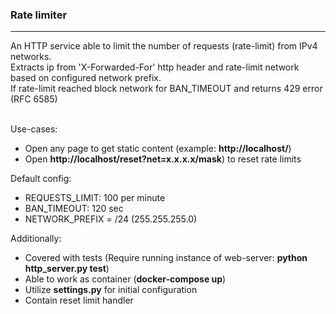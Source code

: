 <h3>Rate limiter</h3>
<hr>
An HTTP service able to limit the number of requests (rate-limit) from IPv4 networks.<br>
Extracts ip from 'X-Forwarded-For' http header and rate-limit network based on configured network prefix.<br>
If rate-limit reached block network for BAN_TIMEOUT and returns 429 error (RFC 6585)<br><br>

Use-cases:
- Open any page to get static content (example: <b>http://localhost/</b>)
- Open <b>http://localhost/reset?net=x.x.x.x/mask</b>) to reset rate limits

Default config:
- REQUESTS_LIMIT: 100 per minute
- BAN_TIMEOUT: 120 sec
- NETWORK_PREFIX = /24 (255.255.255.0)

Additionally:
- Covered with tests (Require running instance of web-server: <b>python http_server.py test</b>)
- Able to work as container (<b>docker-compose up</b>)
- Utilize <b>settings.py</b> for initial configuration
- Contain reset limit handler